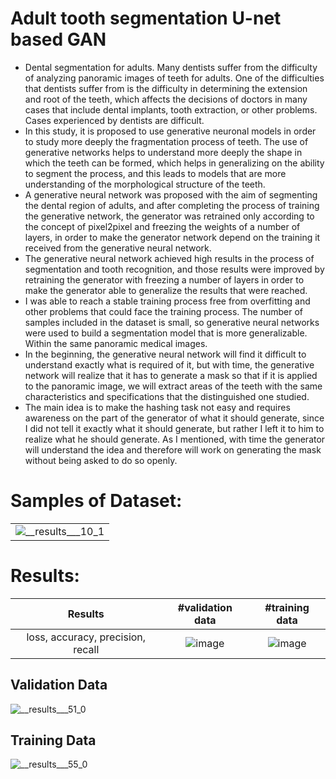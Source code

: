 # Adult tooth segmentation U-net based GAN 
- Dental segmentation for adults. Many dentists suffer from the difficulty of analyzing panoramic images of teeth for adults. One of the difficulties that dentists suffer from is the difficulty in determining the extension and root of the teeth, which affects the decisions of doctors in many cases that include dental implants, tooth extraction, or other problems. Cases experienced by dentists are difficult.
- In this study, it is proposed to use generative neuronal models in order to study more deeply the fragmentation process of teeth.
The use of generative networks helps to understand more deeply the shape in which the teeth can be formed, which helps in generalizing on the ability to segment the process, and this leads to models that are more understanding of the morphological structure of the teeth.
- A generative neural network was proposed with the aim of segmenting the dental region of adults, and after completing the process of training the generative network, the generator was retrained only according to the concept of pixel2pixel and freezing the weights of a number of layers, in order to make the generator network depend on the training it received from the generative neural network.
- The generative neural network achieved high results in the process of segmentation and tooth recognition, and those results were improved by retraining the generator with freezing a number of layers in order to make the generator able to generalize the results that were reached.
- I was able to reach a stable training process free from overfitting and other problems that could face the training process.
The number of samples included in the dataset is small, so generative neural networks were used to build a segmentation model that is more generalizable. Within the same panoramic medical images.
- In the beginning, the generative neural network will find it difficult to understand exactly what is required of it, but with time, the generative network will realize that it has to generate a mask so that if it is applied to the panoramic image, we will extract areas of the teeth with the same characteristics and specifications that the distinguished one studied.
- The main idea is to make the hashing task not easy and requires awareness on the part of the generator of what it should generate, since I did not tell it exactly what it should generate, but rather I left it to him to realize what he should generate.
As I mentioned, with time the generator will understand the idea and therefore will work on generating the mask without being asked to do so openly.
# Samples of Dataset:
|  |
| :---:   |
| ![__results___10_1](https://github.com/kaledhoshme123/Adult-tooth-segmentation-U-net-based-GAN-/assets/108609519/3ec7e4ba-2ca9-4fe0-a655-678be0c1eeaf)|


# Results:
| Results | #validation data    | #training data    |
| :---:   | :---: | :---: |
| loss, accuracy, precision, recall |  ![image](https://github.com/kaledhoshme123/Adult-tooth-segmentation-U-net-based-GAN-/assets/108609519/195e76a7-1204-4253-85c6-7f271431fafe)|  ![image](https://github.com/kaledhoshme123/Adult-tooth-segmentation-U-net-based-GAN-/assets/108609519/bbec68b3-a79e-467c-9f3d-ecea31fc32ff)|

## Validation Data
![__results___51_0](https://github.com/kaledhoshme123/Adult-tooth-segmentation-U-net-based-GAN-/assets/108609519/a996f39d-ba2f-4760-83de-93792c11cd6b)

## Training Data
![__results___55_0](https://github.com/kaledhoshme123/Adult-tooth-segmentation-U-net-based-GAN-/assets/108609519/1ade9f3e-da88-4339-954e-e0f1ed686041)
